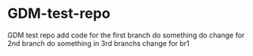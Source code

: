 # GDM-test-repo
GDM test repo
add code for the first branch
do something
do change for 2nd branch
do something in 3rd branchs
change for br1